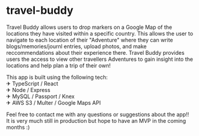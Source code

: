 # travel-buddy

Travel Buddy allows users to drop markers on a Google Map of the locations they have visited within a specific country.  This allows the user to navigate to each location of their "Adventure" where they can write blogs/memories/journl entries, upload photos, and make reccommendations about their experience there.  Travel Buddy provides users the access to view other travellers Adventures to gain insight into the locations and help plan a trip of their own!  

This app is built using the following tech:  
✈ TypeScript / React  
✈ Node / Express  
✈ MySQL / Passport / Knex  
✈ AWS S3 / Multer / Google Maps API  

Feel free to contact me with any questions or suggestions about the app!!  
It is very much still in production but hope to have an MVP in the coming months :)


